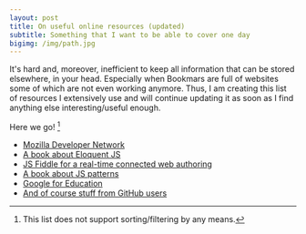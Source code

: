 ```yaml
---
layout: post
title: On useful online resources (updated)
subtitle: Something that I want to be able to cover one day
bigimg: /img/path.jpg
---
```


It's hard and, moreover, inefficient to keep all information that can be stored elsewhere, in your head. Especially when Bookmars are full of websites some of which are not even working anymore. Thus, I am creating this list of resources I extensively use and will continue updating it as soon as I find anything else interesting/useful enough.

Here we go! [^1]

* [Mozilla Developer Network](https://developer.mozilla.org/en-US/)
* [A book about Eloquent JS](http://eloquentjavascript.net/)
* [JS Fiddle for a real-time connected web authoring](https://jsfiddle.net/)
* [A book about JS patterns](https://addyosmani.com/resources/essentialjsdesignpatterns/book/)
* [Google for Education](https://developers.google.com/edu/)
* [And of course stuff from GitHub users](https://github.com/dypsilon/frontend-dev-bookmarks)

[^1]: This list does not support sorting/filtering by any means.
